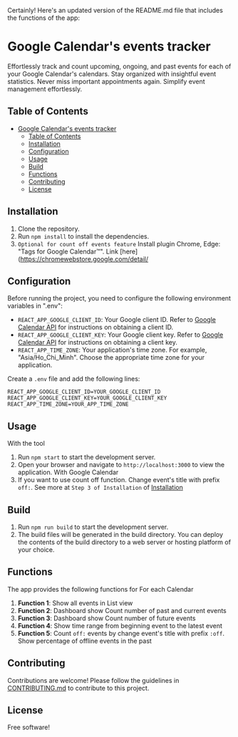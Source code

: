 Certainly! Here's an updated version of the README.md file that includes the functions of the app:

# Google Calendar's events tracker
Effortlessly track and count upcoming, ongoing, and past events for each of your Google Calendar's calendars. Stay organized with insightful event statistics. Never miss important appointments again. Simplify event management effortlessly.

## Table of Contents
- [Google Calendar's events tracker](#google-calendars-events-tracker)
  - [Table of Contents](#table-of-contents)
  - [Installation](#installation)
  - [Configuration](#configuration)
  - [Usage](#usage)
  - [Build](#build)
  - [Functions](#functions)
  - [Contributing](#contributing)
  - [License](#license)

## Installation
1. Clone the repository.
2. Run `npm install` to install the dependencies.
3. `Optional for count off events feature` Install plugin Chrome, Edge: "Tags for Google Calendar™". Link [here](https://chromewebstore.google.com/detail/

## Configuration

Before running the project, you need to configure the following environment variables in ".env":

- `REACT_APP_GOOGLE_CLIENT_ID`: Your Google client ID. Refer to [Google Calendar API](https://developers.google.com/calendar/api/quickstart/go) for instructions on obtaining a client ID.
- `REACT_APP_GOOGLE_CLIENT_KEY`: Your Google client key. Refer to [Google Calendar API](https://developers.google.com/calendar/api/quickstart/go) for instructions on obtaining a client key.
- `REACT_APP_TIME_ZONE`: Your application's time zone. For example, "Asia/Ho_Chi_Minh". Choose the appropriate time zone for your application.

Create a `.env` file and add the following lines:

```
REACT_APP_GOOGLE_CLIENT_ID=YOUR_GOOGLE_CLIENT_ID
REACT_APP_GOOGLE_CLIENT_KEY=YOUR_GOOGLE_CLIENT_KEY
REACT_APP_TIME_ZONE=YOUR_APP_TIME_ZONE
```

## Usage
With the tool
1. Run `npm start` to start the development server.
2. Open your browser and navigate to `http://localhost:3000` to view the application.
With Google Calendar
1. If you want to use count off function. Change event's title with prefix `off:`. See more at  `Step 3 of Installation` of [Installation](#installation)

## Build
1. Run `npm run build` to start the development server.
2. The build files will be generated in the build directory. You can deploy the contents of the build directory to a web server or hosting platform of your choice.


## Functions
The app provides the following functions for For each Calendar
1. **Function 1**: Show all events in List view
2. **Function 2**: Dashboard show Count number of past and current events
3. **Function 3**: Dashboard show Count number of future events
4. **Function 4**: Show time range from beginning event to the latest event
5. **Function 5**: Count `off:` events by change event's title with prefix `:off`. Show percentage of offline events in the past 

## Contributing
Contributions are welcome! Please follow the guidelines in [CONTRIBUTING.md](CONTRIBUTING.md) to contribute to this project.

## License
Free software! 